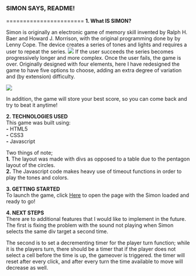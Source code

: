 ### SIMON SAYS, README!
=======================
**1. What IS SIMON?**

Simon is originally an electronic game of memory skill invented by Ralph H. Baer and Howard J. Morrison, with the original programming done by by Lenny Cope. The device creates a series of tones and lights and requires a user to repeat the series. 
![](http://i.imgur.com/EwPqGB2.png)
If the user succeeds the series becomes progressively longer and more complex. Once the user fails, the game is over. Originally designed with four elements, here I have redesigned the game to have five options to choose, adding an extra degree of variation and (by extension) difficulty.  

![](http://i.imgur.com/czXB5n1.png)

In addition, the game will store your best score, so you can come back and try to beat it anytime!    

**2. TECHNOLOGIES USED**   
This game was built using:  
**-** HTML5   
**-** CSS3   
**-** Javascript


Two things of note;  
**1.** The layout was made with divs as opposed to a table due to the pentagon layout of the circles.  
**2.** The Javascript code makes heavy use of timeout functions in order to play the tones and colors.  

**3. GETTING STARTED**  
To launch the game, click 
[Here](https://johnmichael246.github.io/simon/) to open the page with the Simon loaded and ready to go! 

**4. NEXT STEPS**   
There are to additional features that I would like to implement in the future. The first is fixing the problem with the sound not playing when Simon selects the same div target a second time.

The second is to set a decrementing timer for the player turn function; while it is the players turn, there should be a timer that if the player does not select a cell before the time is up, the gameover is triggered. the timer will reset after every click, and after every turn the time available to move will decrease as well.
